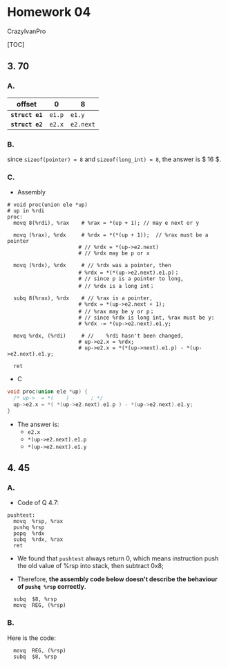 # Homework 04
CrazyIvanPro

[TOC]
## 3. 70

### A.

| offset          | 0      | 8         |
| --------------- | ------ | --------- |
| **`struct e1`** | `e1.p` | `e1.y`    |
| **`struct e2`** | `e2.x` | `e2.next` |



### B.

since `sizeof(pointer) = 8` and `sizeof(long_int) = 8`, the answer is $ 16 $.



### C.
+ Assembly
```assembly
# void proc(union ele *up)
# up in %rdi
proc:
  movq 8(%rdi), %rax	# %rax = *(up + 1);	// may e next or y

  movq (%rax), %rdx		# %rdx = *(*(up + 1));	// %rax must be a pointer
  					   # // %rdx = *(up->e2.next)
					   # // %rdx may be p or x

  movq (%rdx), %rdx		# // %rdx was a pointer, then 
  					   # %rdx = *(*(up->e2.next).e1.p)； 
  					   # // since p is a pointer to long, 
  					   # // %rdx is a long int；

  subq 8(%rax), %rdx	# // %rax is a pointer, 
  					   # %rdx = *(up->e2.next + 1);
  					   # // %rax may be y or p；
  					   # // since %rdx is long int, %rax must be y:
					   # %rdx -= *(up->e2.next).e1.y;
						
  movq %rdx, (%rdi)		# //	%rdi hasn't been changed, 
  					   # up->e2.x = %rdx;
 					   # up->e2.x = *(*(up->next).e1.p) - *(up->e2.next).e1.y;
  
  ret
```



+ C
```c
void proc(union ele *up) {
  /* up->  = *(    ) -     ; */
  up->e2.x = *( *(up->e2.next).e1.p ) - *(up->e2.next).e1.y;
}
```


+ The answer is:
  - `e2.x`
  - `*(up->e2.next).e1.p`
  - `*(up->e2.next).e1.y`



## 4. 45
### A.
+ Code of Q 4.7:
```assembly
pushtest:
  movq	%rsp, %rax
  pushq	%rsp
  popq	%rdx
  subq	%rdx, %rax
  ret
```

+ We found that `pushtest` always return 0, which means instruction push the old value of %rsp into stack, then subtract 0x8;

+ Therefore, **the assembly code below doesn't describe the behaviour of `pushq %rsp` correctly**.
```assembly
  subq	$8, %rsp
  movq	REG, (%rsp)
```



### B.
Here is the code:
```assembly
  movq	REG, (%rsp)
  subq	$8, %rsp
```
